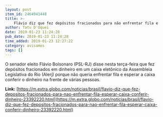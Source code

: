 ```yaml
---
layout: post
item_id: 2464941448
title: >-
    Flávio diz que fez depósitos fracionados para não enfrentar fila e esperar caixa conferir dinheiro
author: Tatu D'Oquei
date: 2019-01-23 11:24:28
pub_date: 2019-01-23 11:24:28
time_added: 2019-01-23 12:27:22
category: avisamos
tags: []
---
```


O senador eleito Flávio Bolsonaro (PSL-RJ) disse nesta terça-feira que fez depósitos fracionados em dinheiro em um caixa eletônico da Assembleia Legislativa do Rio (Alerj) porque não queria enfrentar fila e esperar a caixa conferir o dinheiro na frente de várias pessoas.

**Link:** [https://m.extra.globo.com/noticias/brasil/flavio-diz-que-fez-depositos-fracionados-para-nao-enfrentar-fila-esperar-caixa-conferir-dinheiro-23392220.html](https://m.extra.globo.com/noticias/brasil/flavio-diz-que-fez-depositos-fracionados-para-nao-enfrentar-fila-esperar-caixa-conferir-dinheiro-23392220.html)

